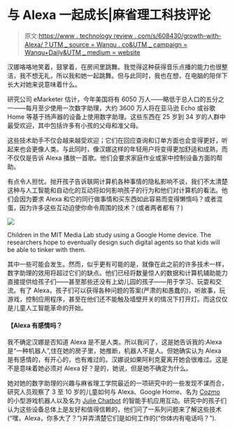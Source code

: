 # 与 Alexa 一起成长|麻省理工科技评论

> 原文:[https://www . technology review . com/s/608430/growth-with-Alexa/？UTM _ source = Wanqu . co&UTM _ campaign = Wanqu+Daily&UTM _ medium = website](https://www.technologyreview.com/s/608430/growing-up-with-alexa/?utm_source=wanqu.co&utm_campaign=Wanqu+Daily&utm_medium=website)

汉娜咯咯地笑着，鼓掌着，在房间里跳舞。我觉得这种获得音乐点播的能力也很整洁，我不想无礼，所以我和她一起跳舞。但与此同时，我也在想，在电脑的陪伴下长大对她来说意味着什么。

研究公司 eMarketer 估计，今年美国将有 6050 万人——略低于总人口的五分之一——每月至少使用一次数字助理，大约 3600 万人将在亚马逊 Echo 或谷歌 Home 等基于扬声器的设备上使用数字助理。这些东西在 25 岁到 34 岁的人群中最受欢迎，其中包括许多有小孩的父母和准父母。

这些技术助手不仅会越来越受欢迎；它们在回应查询和订单方面也会变得更好，听起来也会更像人类。与此同时，像汉娜这样的年轻用户将变得更加舒适和成熟，而不仅仅是告诉 Alexa 播放一首歌。他们会要求家庭作业或家中控制设备方面的帮助。

有点令人担忧。抛开孩子告诉联网计算机各种事情的隐私影响不谈，我们不太清楚这种与人工智能和自动化的互动将如何影响孩子的行为和他们对计算机的看法。他们会因为要求 Alexa 和它的同行做事情和买东西如此容易而变得懒惰吗？或者混蛋，因为许多这些互动迫使你命令周围的技术？(或者两者都有？)

![](../Images/440e38918b5bec958865915eae18b180.png)

Children in the MIT Media Lab study using a Google Home device. The researchers hope to eventually design such digital agents so that kids will be able to tinker with them.



其中一些可能会发生。然而，似乎更有可能的是，就像在此之前的许多技术一样，数字助理的效用将超过它们的缺点。他们已经将数量惊人的数据和计算机辅助能力直接提供给孩子们——甚至那些还没有上幼儿园的孩子——用于学习、玩耍和交流。有了 Alexa，孩子们可以获得各种问题的答案(严肃的和愚蠢的)，听故事，玩游戏，控制应用程序，甚至在他们还不能触及墙壁开关的情况下打开灯。而这仅仅是儿童人工智能革命的开始。

#### 【Alexa 有感情吗？

我不确定汉娜是否知道 Alexa 是不是人类。所以我问了，这是她告诉我的:Alexa 是“一种机器人”,住在她的房子里，她推断，机器人不是人。但她确实认为 Alexa 是有感情的，有开心的，也有难过的。汉娜说如果阿利克夏离开她会很难过。这是不是意味着她必须对 Alexa 好？是的，她说，但是她不确定为什么。

她对她的数字助理的兴趣与麻省理工学院最近的一项研究中的一些发现不谋而合，研究人员观察了 3 至 10 岁的儿童如何与 Alexa、Google Home、名为 [Cozmo](https://anki.com/en-us/cozmo) 的小型游戏机器人以及名为 [Julie Chatbot](https://play.google.com/store/apps/details?id=com.ndidevelopment.bot.julie&hl=en) 的智能手机应用互动。研究中的孩子们认为这些设备总体上是友好和值得信赖的，他们问了一系列问题来了解这些技术(“嘿，Alexa，你多大了？”)并弄清楚它们是如何工作的(“你体内有电话吗？”).